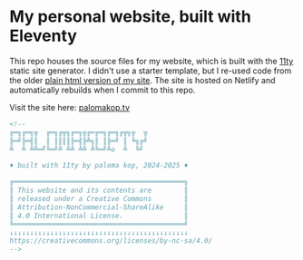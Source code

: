 # My personal website, built with Eleventy

This repo houses the source files for my website, which is built with the [11ty](https://11ty.dev) static site generator. I didn't use a starter template, but I re-used code from the older [plain html version of my site](https://github.com/palomakop/palomakop.github.io). The site is hosted on Netlify and automatically rebuilds when I commit to this repo.

Visit the site here: [palomakop.tv](https://palomakop.tv)

```html
<!--
╔═╗╔═╗╦  ╔═╗╔╦╗╔═╗╦╔═╔═╗╔═╗╔╦╗╦  ╦
╠═╝╠═╣║  ║ ║║║║╠═╣╠╩╗║ ║╠═╝ ║ ╚╗╔╝
╩  ╩ ╩╩═╝╚═╝╩ ╩╩ ╩╩ ╩╚═╝╩o  ╩  ╚╝

♦ built with 11ty by paloma kop, 2024-2025 ♦

╔══════════════════════════════════════════╗
║ This website and its contents are        ║
║ released under a Creative Commons        ║
║ Attribution-NonCommercial-ShareAlike     ║
║ 4.0 International License.               ║
╚══════════════════════════════════════════╝
↓↓↓↓↓↓↓↓↓↓↓↓↓↓↓↓↓↓↓↓↓↓↓↓↓↓↓↓↓↓↓↓↓↓↓↓↓↓↓↓↓↓↓↓
https://creativecommons.org/licenses/by-nc-sa/4.0/
-->
```
